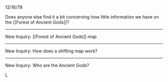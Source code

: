 12/16/78

Does anyone else find it a bit concerning how little information we have on the [[Forest of Ancient Gods]]?

- - -

New Inquiry: [[Forest of Ancient Gods]] map

- - -

New Inquiry: How does a shifting map work?

- - -

New Inquiry: Who are the Ancient Gods?


L